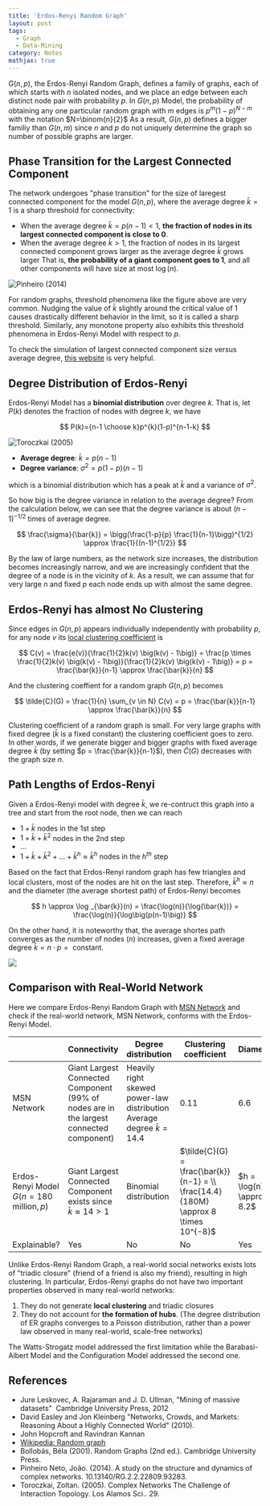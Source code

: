 ```yaml
---
title: 'Erdos-Renyi Random Graph'
layout: post
tags:
  - Graph
  - Data-Mining
category: Notes
mathjax: true
---
```





$G(n, p)$, the Erdos-Renyi Random Graph, defines a family of graphs, each of which starts with $n$ isolated nodes, and we place an edge between each distinct node pair with probability $p$.
In $G(n, p)$ Model, the probability of obtaining any one particular random graph with $m$ edges is $p^{m}(1-p)^{N-m}$ with the notation $N=\binom{n}{2}$
As a result, $G(n, p)$ defines a bigger familiy than $G(n, m)$ since $n$ and $p$ do not uniquely determine the graph so number of possible graphs are larger.

<!--more-->

## Phase Transition for the Largest Connected Component

The network undergoes "phase transition" for the size of laregest connected component for the model $G(n, p)$, where the average degree $\bar{k} = 1$ is a sharp threshold for connectivity:

- When the average degree $\bar{k} = p(n-1) <1$, **the fraction of nodes in its largest connected component is close to $0$**.
- When the average degree $\bar{k} > 1$, the fraction of nodes in its largest connected component grows larger as the average degree $\bar{k}$ grows larger
That is, **the probability of a giant component goes to 1**, and all other components will have size at most $\log(n)$.


![Pinheiro (2014)](https://imgur.com/GYi7Hyr.png)


For random graphs, threshold phenomena like the figure above are very common.
Nudging the value of $\bar{k}$ slightly around the critical value of $1$ causes drastically different behavior in the limit, so it is called a sharp threshold.
Similarly, any monotone property also exhibits this threshold phenomena in Erdos-Renyi Model with respect to $p$.

To check the simulation of largest connected component size versus average degree, [this website](http://netlogoweb.org/launch#http://netlogoweb.org/assets/modelslib/Sample%20Models/Networks/Giant%20Component.nlogo) is very helpful.



## Degree Distribution of Erdos-Renyi

Erdos-Renyi Model has a **binomial distribution** over degree $k$.
That is, let $P(k)$ denotes the fraction of nodes with degree $k$, we have

$$
P(k)={n-1 \choose k}p^{k}(1-p)^{n-1-k}
$$


![Toroczkai (2005)](https://imgur.com/d5Q5oiY.png)

- **Average degree**: $\bar{k} = p(n-1)$
- **Degree variance**: $\sigma^2 = p(1-p)(n-1)$

which is a binomial distribution which has a peak at $\bar{k}$ and a variance of $\sigma^2$.


So how big is the degree variance in relation to the average degree?
From the calculation below, we can see that the degree variance is about $(n-1)^{-1/2}$ times of average degree.

$$
\frac{\sigma}{\bar{k}} = \bigg(\frac{1-p}{p} \frac{1}{n-1}\bigg)^{1/2} \approx \frac{1}{(n-1)^{1/2}}
$$

By the law of large numbers, as the network size increases, the distribution becomes increasingly narrow, and we are increasingly confident that the degree of a node is in the vicinity of $k$.
As a result, we can assume that for very large $n$ and fixed $p$ each node ends up with almost the same degree.

## Erdos-Renyi has almost No Clustering

Since edges in $G(n, p)$ appears individually independently with probability $p$, for any node $v$ its [local clustering coefficient](../../../2020/05/12/Graph#clustering-coefficient) is

$$
C(v) = \frac{e(v)}{\frac{1}{2}k(v) \big(k(v) - 1\big)} = \frac{p \times \frac{1}{2}k(v) \big(k(v) - 1\big)}{\frac{1}{2}k(v) \big(k(v) - 1\big)} = p = \frac{\bar{k}}{n-1} \approx \frac{\bar{k}}{n}
$$

And the clustering coeffient for a random graph $G(n, p)$ becomes

$$
\tilde{C}(G) = \frac{1}{n} \sum_{v \in N} C(v) = p = \frac{\bar{k}}{n-1} \approx \frac{\bar{k}}{n}
$$

Clustering coefficient of a random graph is small.
For very large graphs with fixed degree ($\bar{k}$ is a fixed constant) the clustering coefficient goes to zero.
In other words, if we generate bigger and bigger graphs with fixed average degree $\bar{k}$ (by setting $p = \frac{\bar{k}}{n-1}$), then $\tilde{C}(G)$ decreases with the graph size $n$.

## Path Lengths of Erdos-Renyi

Given a Erdos-Renyi model with degree $\bar{k}$, we re-contruct this graph into a tree and start from the root node, then we can reach

- $1+\bar{k}$ nodes in the 1st step
- $1+\bar{k}+\bar{k}^2$ nodes in the 2nd step
- ...
- $1+\bar{k}+\bar{k}^2+...+\bar{k}^h \approx \bar{k}^h$ nodes in the $h^{th}$ step

Based on the fact that Erdos-Renyi random graph has few triangles and local clusters, most of the nodes are hit on the last step.
Therefore, $\bar{k}^h \approx n$ and the diameter (the average shortest path) of Erdos-Renyi becomes

$$
h \approx \log _{\bar{k}}(n) = \frac{\log(n)}{\log(\bar{k})} = \frac{\log(n)}{\log\big(p(n-1)\big)}
$$



On the other hand, it is noteworthy that, the average shortes path converges as the number of nodes ($n$) increases, given a fixed average degree $\bar{k} = n \cdot p = \text{ constant}$.

![](https://imgur.com/FVdeETR.png)


## Comparison with Real-World Network

Here we compare Erdos-Renyi Random Graph with [MSN Network](../../../2020/05/15/network-example) and check if the real-world network, MSN Network, conforms with the Erdos-Renyi Model.

| | Connectivity | Degree distribution | Clustering coefficient | Diameter |
| - | - | - | - | - |
| MSN Network | Giant Largest Connected Component (99% of nodes are in the largest connected component) | Heavily right skewed power-law distribution<br>Average degree $\bar{k} = 14.4$ | $0.11$ | $6.6$ |
| Erdos-Renyi Model $G(n=180 \text{ million}, p)$ | Giant Largest Connected Component exists since $\bar{k} \approx 14 > 1$ | Binomial distribution | $\tilde{C}(G) = \frac{\bar{k}}{n-1} = \\ \frac{14.4}{180M} \approx 8 \times 10^{-8}$ | $h = \log(n)\\ \approx 8.2$ |
| Explainable? | Yes | No | No | Yes |

Unlike Erdos-Renyi Random Graph, a real-world social networks exists lots of "triadic closure" (friend of a friend is also my friend), resulting in high clustering.
In particular, Erdos-Renyi graphs do not have two important properties observed in many real-world networks:

1. They do not generate **local clustering** and triadic closures
2. They do not account for **the formation of hubs**. (The degree distribution of ER graphs converges to a Poisson distribution, rather than a power law observed in many real-world, scale-free networks)

The Watts-Strogatz model addressed the first limitation while the Barabasi-Albert Model and the Configuration Model addressed the second one.


## References

- Jure Leskovec, A. Rajaraman and J. D. Ullman, "Mining of massive datasets"  Cambridge University Press, 2012
- David Easley and Jon Kleinberg "Networks, Crowds, and Markets: Reasoning About a Highly Connected World" (2010).
- John Hopcroft and Ravindran Kannan 
- [Wikipedia: Random graph](https://en.wikipedia.org/wiki/Random_graph)
- Bollobás, Béla (2001). Random Graphs (2nd ed.). Cambridge University Press.
- Pinheiro Neto, João. (2014). A study on the structure and dynamics of complex networks. 10.13140/RG.2.2.22809.93283. 
- Toroczkai, Zoltan. (2005). Complex Networks The Challenge of Interaction Topology. Los Alamos Sci.. 29. 